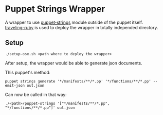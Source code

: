 # Puppet Strings Wrapper

A wrapper to use [puppet-strings](https://github.com/puppetlabs/puppet-strings) module outside of the puppet itself. [traveling-ruby](https://github.com/phusion/traveling-ruby) is used to deploy the wrapper in totally independed directory.

## Setup

```
./setup-osx.sh <path where to deploy the wrapper>
```

After setup, the wrapper would be able to generate json documents.

This puppet's method:

`puppet strings generate '*/manifests/**/*.pp' '*/functions/**/*.pp' --emit-json out.json`

Can now be called in that way:

`./<path>/puppet-strings '["*/manifests/**/*.pp", "*/functions/**/*.pp"]' out.json`
